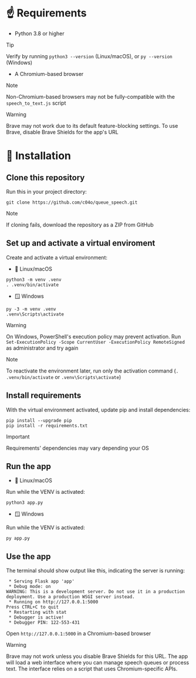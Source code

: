 # ☝️ Requirements
- Python 3.8 or higher
> [!TIP]
> Verify by running `python3 --version` (Linux/macOS), or `py --version` (Windows)
- A Chromium-based browser
> [!NOTE]
> Non-Chromium-based browsers may not be fully-compatible with the `speech_to_text.js` script

> [!WARNING]
> Brave may not work due to its default feature-blocking settings. To use Brave, disable Brave Shields for the app's URL
  
# 🚀 Installation
## Clone this repository
Run this in your project directory:
```shell
git clone https://github.com/c04o/queue_speech.git
```
> [!NOTE]
> If cloning fails, download the repository as a ZIP from GitHub
## Set up and activate a virtual enviroment
Create and activate a virtual environment:
- 🐧 Linux/macOS
```shell
python3 -m venv .venv
. .venv/bin/activate
```
- 🪟 Windows
```shell
py -3 -m venv .venv
.venv\Scripts\activate
```
> [!WARNING]
> On Windows, PowerShell's execution policy may prevent activation. Run `Set-ExecutionPolicy -Scope CurrentUser -ExecutionPolicy RemoteSigned` as administrator and try again

> [!NOTE]
> To reactivate the environment later, run only the activation command (`. .venv/bin/activate` or `.venv\Scripts\activate`) 
## Install requirements
With the virtual environment activated, update pip and install dependencies:
```shell
pip install --upgrade pip
pip install -r requirements.txt
```
> [!IMPORTANT]
> Requirements' dependencies may vary depending your OS
## Run the app
- 🐧 Linux/macOS

Run while the VENV is activated:
```shell
python3 app.py
```
- 🪟 Windows

Run while the VENV is activated:
```shell
py app.py
```
## Use the app
The terminal should show output like this, indicating the server is running:
```
 * Serving Flask app 'app'
 * Debug mode: on
WARNING: This is a development server. Do not use it in a production deployment. Use a production WSGI server instead.
 * Running on http://127.0.0.1:5000
Press CTRL+C to quit
 * Restarting with stat
 * Debugger is active!
 * Debugger PIN: 122-553-431
```
Open `http://127.0.0.1:5000` in a Chromium-based browser
> [!WARNING]
> Brave may not work unless you disable Brave Shields for this URL. The app will load a web interface where you can manage speech queues or process text. The interface relies on a script that uses Chromium-specific APIs.
